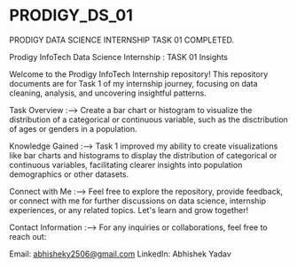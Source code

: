 # PRODIGY_DS_01
PRODIGY DATA SCIENCE INTERNSHIP TASK 01 COMPLETED.

Prodigy InfoTech Data Science Internship : TASK 01 Insights



Welcome to the Prodigy InfoTech Internship repository! This repository documents are for Task 1 of my internship journey, focusing on data cleaning, analysis, and uncovering insightful patterns.

Task Overview :-->
Create a bar chart or histogram to visualize the distribution of a categorical or continuous variable, such as the disctribution of ages or genders in a population.

Knowledge Gained :-->
Task 1 improved my ability to create visualizations like bar charts and histograms to display the distribution of categorical or continuous variables, facilitating clearer insights into population demographics or other datasets.

Connect with Me :-->
Feel free to explore the repository, provide feedback, or connect with me for further discussions on data science, internship experiences, or any related topics. Let's learn and grow together!

Contact Information :-->
For any inquiries or collaborations, feel free to reach out:

Email: abhisheky2506@gmail.com
LinkedIn: Abhishek Yadav
